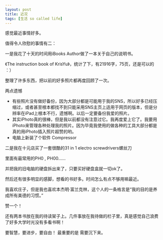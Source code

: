 ```yaml
---
layout: post
title: 近况
tags: [生活 so called life]
---
```


感觉最近事情好多。

值得令人欣慰的事情有二：

一是我花了十天的时间用iBooks Author做了一本关于自己的说明书。

《The instruction book of KrisYu》，统计了下，有21916字，75页，还是可以的 ：）

整理了许多东西，把以前的好多照片都再度回顾了一次。


两点遗憾

- 有些照片没有做好备份，因为大部分都是可能用于我的SNS，所以好多已经压缩过，或者甚至根本都找不到只能采用SNS主页上适用于网页的版本，但是分辨率在iPad上根本不行，遗憾啊。以后一定要备份我爱的照片。
- 其实iPhoto真的很棒，但是我以前都没有注意过它。我再度爱上它了。我要用iPhoto来管理各种处理我的照片。因为毕竟我使用的做各种的工具大部分都是真的用iPhoto插入照片超赞的哟。
- 电脑上新装了个软件 Compressor

二是我在十元店买了一套很酷的31 in 1 electro screwdrivers螺丝刀

里面有最常用的PH0 , PH00……

并把我的旧电脑的硬盘拆出来了，只要买好硬盘盒就一切ok了。


然后还有很多明显的感脚，想看的书好多。时间怎么有点不够用嘛最近。

我喜欢庄子，但是我也喜欢本杰明·富兰克林，这个人的一条格言是“我的目的是养成所有美德的习惯。”

赞一个！

还有两本书放在我的待读架子上。几件事放在我待做的栏子里，真是感觉自己浪费了好多大学时光没有多看书啊！

要智慧，要进步，要自由！
最重要的是 需要沉下来。